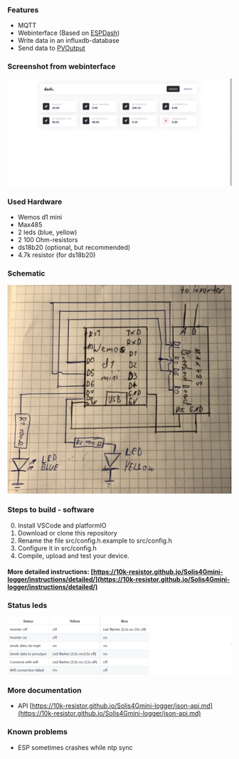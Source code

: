 ### Features
- MQTT
- Webinterface (Based on [ESPDash](https://github.com/ayushsharma82/ESP-DASH))
- Write data in an influxdb-database
- Send data to [PVOutput](https://pvoutput.org/)


### Screenshot from webinterface
![Schematic](files/img/webinterface.png "Picture from webinterface")

### Used Hardware
- Wemos d1 mini
- Max485
- 2 leds (blue, yellow)
- 2 100 Ohm-resistors
- ds18b20 (optional, but recommended)
- 4.7k resistor (for ds18b20)

### Schematic
![Schematic](files/img/schematic.jpg "Picture from schematic")

### Steps to build - software
0. Install VSCode and platformIO
1. Download or clone this repository
2. Rename the file src/config.h.example to src/config.h
3. Configure it in src/config.h
4. Compile, upload and test your device.
#### More detailed instructions: [https://10k-resistor.github.io/Solis4Gmini-logger/instructions/detailed/](https://10k-resistor.github.io/Solis4Gmini-logger/instructions/detailed/)

 
### Status leds
![Schematic](files/img/table-leds.png "Picture from schematic")


### More documentation
- API [https://10k-resistor.github.io/Solis4Gmini-logger/json-api.md](https://10k-resistor.github.io/Solis4Gmini-logger/json-api.md)

### Known problems
 - ESP sometimes crashes while ntp sync
